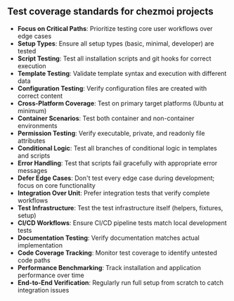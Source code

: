 ## Test coverage standards for chezmoi projects

- **Focus on Critical Paths**: Prioritize testing core user workflows over edge cases
- **Setup Types**: Ensure all setup types (basic, minimal, developer) are tested
- **Script Testing**: Test all installation scripts and git hooks for correct execution
- **Template Testing**: Validate template syntax and execution with different data
- **Configuration Testing**: Verify configuration files are created with correct content
- **Cross-Platform Coverage**: Test on primary target platforms (Ubuntu at minimum)
- **Container Scenarios**: Test both container and non-container environments
- **Permission Testing**: Verify executable, private, and readonly file attributes
- **Conditional Logic**: Test all branches of conditional logic in templates and scripts
- **Error Handling**: Test that scripts fail gracefully with appropriate error messages
- **Defer Edge Cases**: Don't test every edge case during development; focus on core functionality
- **Integration Over Unit**: Prefer integration tests that verify complete workflows
- **Test Infrastructure**: Test the test infrastructure itself (helpers, fixtures, setup)
- **CI/CD Workflows**: Ensure CI/CD pipeline tests match local development tests
- **Documentation Testing**: Verify documentation matches actual implementation
- **Code Coverage Tracking**: Monitor test coverage to identify untested code paths
- **Performance Benchmarking**: Track installation and application performance over time
- **End-to-End Verification**: Regularly run full setup from scratch to catch integration issues
